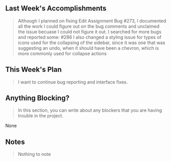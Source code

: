 ## Last Week's Accomplishments

> Although I planned on fixing Edit Assignment Bug #273, I documented all the work I could figure out on the bug comments and unclaimed the issue becuase I could not figure it out.
I searched for more bugs and reported some: #286
I also changed a styling issue for types of icons used for the collapsing of the sidebar, since it was one that was suggesting an undo, when it should have been a chevron, which is more commonly used for collapse actions

## This Week's Plan

> I want to continue bug reporting and interface fixes.

## Anything Blocking?

> In this section, you can write about any blockers that you are having trouble in the project.

None

## Notes

> Nothing to note